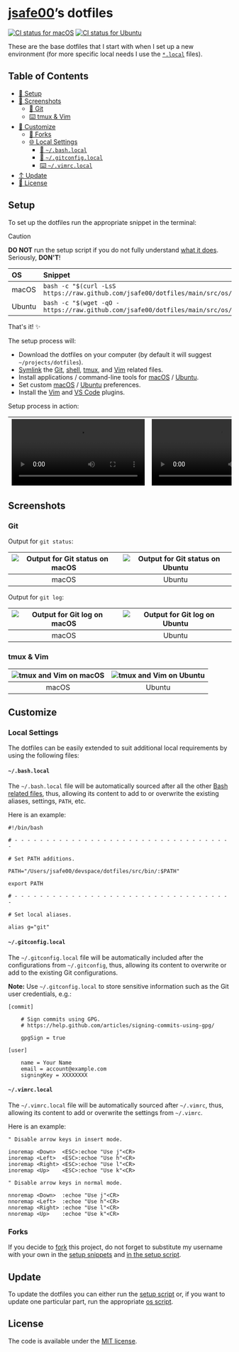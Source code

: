 [jsafe00][repo]’s dotfiles
==========================

[![CI status for macOS][ci badge macos]][ci link macos]
[![CI status for Ubuntu][ci badge ubuntu]][ci link ubuntu]

These are the base dotfiles that I start with when I set up
a new environment (for more specific local needs I use the
[`*.local`](#local-settings) files).

Table of Contents
-----------------

* [🔧 Setup](#setup)
* [📸 Screenshots](#screenshots)
  * [🔁 Git](#git)
  * [⌨️  tmux & Vim](#tmux--vim)
* [💄 Customize](#customize)
  * [🔀 Forks](#forks)
  * [🌐 Local Settings](#local-settings)
    * [🐚 `~/.bash.local`](#bashlocal)
    * [🔁 `~/.gitconfig.local`](#gitconfiglocal)
    * [⌨️  `~/.vimrc.local`](#vimrclocal)
* [↕️  Update](#update)
* [📑 License](#license)

Setup
-----

To set up the dotfiles run the appropriate snippet in the terminal:

> [!CAUTION]
> __DO NOT__ run the setup script if you do not fully understand
> [what it does][setup]. Seriously, __DON'T__!

| OS | Snippet |
|:---|:---|
| macOS | `bash -c "$(curl -LsS https://raw.github.com/jsafe00/dotfiles/main/src/os/setup.sh)"` |
| Ubuntu | `bash -c "$(wget -qO - https://raw.github.com/jsafe00/dotfiles/main/src/os/setup.sh)"` |

That's it! ✨

The setup process will:

* Download the dotfiles on your computer
  (by default it will suggest `~/projects/dotfiles`).
* [Symlink][symlink] the [Git], [shell], [tmux],
  and [Vim] related files.
* Install applications / command-line tools for
  [macOS][install macos] / [Ubuntu][install ubuntu].
* Set custom [macOS][preferences macos] /
  [Ubuntu][preferences ubuntu] preferences.
* Install the [Vim][vim plugins] and
  [VS Code][vscode plugins] plugins.

Setup process in action:

<!-- markdownlint-disable MD033 -->
| <video src="https://user-images.githubusercontent.com/1223565/236653425-5beae04a-39e3-4f29-8113-009e402818e6.mp4" title="Setup process on macOS"/> |<video src="https://user-images.githubusercontent.com/1223565/236653424-1702c359-1b68-4815-b3cc-96f6665c5e88.mp4" title="Setup process on Ubuntu"/> |
|:---:|:---:|
<!-- markdownlint-enable MD033 -->

Screenshots
-----------

### Git

Output for `git status`:

| ![Output for Git status on macOS][git output macos] | ![Output for Git status on Ubuntu][git output ubuntu] |
|:---:|:---:|
| macOS | Ubuntu |

Output for `git log`:

| ![Output for Git log on macOS][git log macos] | ![Output for Git log on Ubuntu][git log ubuntu] |
|:---:|:---:|
| macOS | Ubuntu |

### tmux & Vim

| ![tmux and Vim on macOS][vim macos] | ![tmux and Vim on Ubuntu][vim ubuntu] |
|:---:|:---:|
| macOS | Ubuntu |

Customize
---------

### Local Settings

The dotfiles can be easily extended to suit additional local
requirements by using the following files:

#### `~/.bash.local`

The `~/.bash.local` file will be automatically sourced after all
the other [Bash related files][shell], thus, allowing its content
to add to or overwrite the existing aliases, settings, `PATH`, etc.

Here is an example:

```shell
#!/bin/bash

# - - - - - - - - - - - - - - - - - - - - - - - - - - - - - - - - - - -

# Set PATH additions.

PATH="/Users/jsafe00/devspace/dotfiles/src/bin/:$PATH"

export PATH

# - - - - - - - - - - - - - - - - - - - - - - - - - - - - - - - - - - -

# Set local aliases.

alias g="git"
```

#### `~/.gitconfig.local`

The `~/.gitconfig.local` file will be automatically included after
the configurations from `~/.gitconfig`, thus, allowing its content
to overwrite or add to the existing Git configurations.

__Note:__ Use `~/.gitconfig.local` to store sensitive information
such as the Git user credentials, e.g.:

```gitconfig
[commit]

    # Sign commits using GPG.
    # https://help.github.com/articles/signing-commits-using-gpg/

    gpgSign = true

[user]

    name = Your Name
    email = account@example.com
    signingKey = XXXXXXXX
```

#### `~/.vimrc.local`

The `~/.vimrc.local` file will be automatically sourced after
`~/.vimrc`, thus, allowing its content to add or overwrite the
settings from `~/.vimrc`.

Here is an example:

```vim
" Disable arrow keys in insert mode.

inoremap <Down>  <ESC>:echoe "Use j"<CR>
inoremap <Left>  <ESC>:echoe "Use h"<CR>
inoremap <Right> <ESC>:echoe "Use l"<CR>
inoremap <Up>    <ESC>:echoe "Use k"<CR>

" Disable arrow keys in normal mode.

nnoremap <Down>  :echoe "Use j"<CR>
nnoremap <Left>  :echoe "Use h"<CR>
nnoremap <Right> :echoe "Use l"<CR>
nnoremap <Up>    :echoe "Use k"<CR>
```

### Forks

If you decide to [fork] this project, do not forget to substitute
my username with your own in the [setup snippets](#setup) and [in
the setup script][setup script].

Update
------

To update the dotfiles you can either run the [setup script][setup]
or, if you want to update one particular part, run the appropriate
[os script](src/os).

License
-------

The code is available under the [MIT license][license].

<!-- Link labels: -->

[ci badge macos]: https://github.com/jsafe00/dotfiles/workflows/macOS/badge.svg
[ci badge ubuntu]: https://github.com/jsafe00/dotfiles/workflows/Ubuntu/badge.svg
[ci link macos]: https://github.com/jsafe00/dotfiles/actions?query=workflow%3AmacOS
[ci link ubuntu]: https://github.com/jsafe00/dotfiles/actions?query=workflow%3AUbuntu
[fork]: https://help.github.com/en/github/getting-started-with-github/fork-a-repo
[git log macos]: https://user-images.githubusercontent.com/1223565/101947422-519fc580-3ba5-11eb-90bc-1438072a45e1.png
[git log ubuntu]: https://user-images.githubusercontent.com/1223565/101947420-51072f00-3ba5-11eb-9061-efb30ace1c21.png
[git output macos]: https://user-images.githubusercontent.com/1223565/101947419-51072f00-3ba5-11eb-9e8e-fea987ac97c2.png
[git output ubuntu]: https://user-images.githubusercontent.com/1223565/101947417-506e9880-3ba5-11eb-805c-0732602c34b3.png
[Git]: src/git
[install macos]: src/os/installs/macos
[install ubuntu]: src/os/installs/ubuntu
[license]: LICENSE.txt
[preferences macos]: src/os/preferences/macos
[preferences ubuntu]: src/os/preferences/ubuntu
[repo]: https://github.com/jsafe00
[setup script]: https://github.com/jsafe00/dotfiles/blob/main/src/os/setup.sh#L3
[setup]: src/os/setup.sh
[shell]: src/shell
[symlink]: src/os/create_symbolic_links.sh
[tmux]: src/tmux
[vim macos]: https://user-images.githubusercontent.com/1223565/101947425-52385c00-3ba5-11eb-9a2a-13e7910d3673.png
[vim plugins]: src/vim/vim/pack/minpac/start
[vim ubuntu]: https://user-images.githubusercontent.com/1223565/101947424-519fc580-3ba5-11eb-83b1-e4c3573315a3.png
[Vim]: src/vim
[vscode plugins]: src/os/installs/macos/vscode.sh
